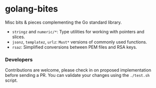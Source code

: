 # golang-bites
Misc bits &amp; pieces complementing the Go standard library.

- `stringz` and `numeric/*`: Type utilities for working with pointers and slices.
- `jsonz`, `templatez`, `urlz`: `Must*` versions of commonly used functions.
- `rsaz`: Simplified conversions between PEM files and RSA keys.

### Developers

Contributions are welcome, please check in on proposed implementation before sending a PR. You can validate your changes using the `./test.sh` script.